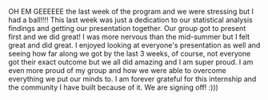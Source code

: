 OH EM GEEEEEE the last week of the program and we were stressing but I had a ball!!!! This last week was just a dedication to our statistical analysis findings and getting our presentation together. Our group got to present first and we did great! I was more nervous than the mid-summer but I felt great and did great. I enjoyed looking at everyone's presentation as well and seeing how far along we got by the last 3 weeks, of course, not everyone got their exact outcome but we all did amazing and I am super proud. I am even more proud of my group and how we were able to overcome everything we put our minds to. I am forever grateful for this internship and the community I have built because of it. We are signing off! :)))
